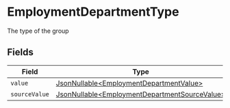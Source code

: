 # EmploymentDepartmentType

The type of the group


## Fields

| Field                                                                                                        | Type                                                                                                         | Required                                                                                                     | Description                                                                                                  | Example                                                                                                      |
| ------------------------------------------------------------------------------------------------------------ | ------------------------------------------------------------------------------------------------------------ | ------------------------------------------------------------------------------------------------------------ | ------------------------------------------------------------------------------------------------------------ | ------------------------------------------------------------------------------------------------------------ |
| `value`                                                                                                      | [JsonNullable\<EmploymentDepartmentValue>](../../models/components/EmploymentDepartmentValue.md)             | :heavy_minus_sign:                                                                                           | N/A                                                                                                          | team                                                                                                         |
| `sourceValue`                                                                                                | [JsonNullable\<EmploymentDepartmentSourceValue>](../../models/components/EmploymentDepartmentSourceValue.md) | :heavy_minus_sign:                                                                                           | N/A                                                                                                          |                                                                                                              |